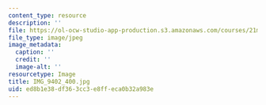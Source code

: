 ```yaml
---
content_type: resource
description: ''
file: https://ol-ocw-studio-app-production.s3.amazonaws.com/courses/21m-299-the-beatles-fall-2017/ed8b1e38df363cc3e8ffeca0b32a983e_IMG_9402_400.jpg
file_type: image/jpeg
image_metadata:
  caption: ''
  credit: ''
  image-alt: ''
resourcetype: Image
title: IMG_9402_400.jpg
uid: ed8b1e38-df36-3cc3-e8ff-eca0b32a983e
---
```

